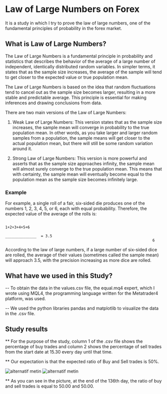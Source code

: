 # Law of Large Numbers on Forex
It is a study in which I try to prove the law of large numbers, one of the fundamental principles of probability in the forex market.

## What is Law of Large Numbers?
The Law of Large Numbers is a fundamental principle in probability and statistics that describes the behavior of the average of a large number of independent, identically distributed random variables. In simpler terms, it states that as the sample size increases, the average of the sample will tend to get closer to the expected value or true population mean.

The Law of Large Numbers is based on the idea that random fluctuations tend to cancel out as the sample size becomes larger, resulting in a more stable and predictable average. This principle is essential for making inferences and drawing conclusions from data.

There are two main versions of the Law of Large Numbers:

1. Weak Law of Large Numbers: This version states that as the sample size increases, the sample mean will converge in probability to the true population mean. In other words, as you take larger and larger random samples from a population, the sample means will get closer to the actual population mean, but there will still be some random variation around it.

2. Strong Law of Large Numbers: This version is more powerful and asserts that as the sample size approaches infinity, the sample mean will almost surely converge to the true population mean. This means that with certainty, the sample mean will eventually become equal to the population mean as the sample size becomes infinitely large.

### Example
For example, a single roll of a fair, six-sided die produces one of the numbers 1, 2, 3, 4, 5, or 6, each with equal probability. Therefore, the expected value of the average of the rolls is: 

                                                                1+2+3+4+5+6
                                                              ______________  = 3.5
                                                                      6

According to the law of large numbers, if a large number of six-sided dice are rolled, the average of their values (sometimes called the sample mean) will approach 3.5, with the precision increasing as more dice are rolled. 

## What have we used in this Study?

-- To obtain the data in the values.csv file, the equal.mq4 expert, which I wrote using MQL4, the programming language written for the Metatrader4 platform, was used.

-- We used the python libraries pandas and matplotlib to visualize the data in the .csv file.


## Study results

** For the purpose of the study, column 1 of the .csv file shows the percentage of buy trades and column 2 shows the percentage of sell trades from the start date at 15.30 every day until that time. 


** Our expectation is that the expected ratio of Buy and Sell trades is 50%.

![alternatif metin](https://i.ibb.co/g3YJVK0/Figure-1.png)     ![alternatif metin](https://i.ibb.co/82tBXTJ/Figure-2.png)


** As you can see in the picture, at the end of the 136th day, the ratio of buy and sell trades is equal to 50.00 and 50.00.
